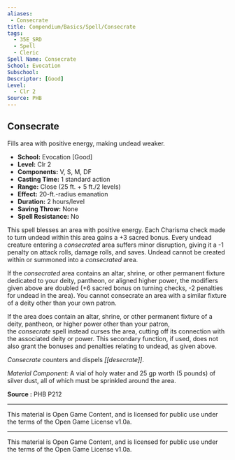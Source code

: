 ```yaml
---
aliases:
 - Consecrate
title: Compendium/Basics/Spell/Consecrate
tags:
  - 35E_SRD
  - Spell
  - Cleric
Spell Name: Consecrate
School: Evocation
Subschool: 
Descriptor: [Good]
Level:
  - Clr 2
Source: PHB
---
```


## Consecrate

Fills area with positive energy, making undead weaker.

* **School:** Evocation [Good]  
* **Level:** Clr 2  
* **Components:** V, S, M, DF  
* **Casting Time:** 1 standard action  
* **Range:** Close (25 ft. + 5 ft./2 levels)  
* **Effect:** 20-ft.-radius emanation  
* **Duration:** 2 hours/level  
* **Saving Throw:** None  
* **Spell Resistance:** No

This spell blesses an area with positive energy. Each Charisma check made to turn undead within this area gains a +3 sacred bonus. Every undead creature entering a _consecrated_ area suffers minor disruption, giving it a -1 penalty on attack rolls, damage rolls, and saves. Undead cannot be created within or summoned into a _consecrated_ area.

If the _consecrated_ area contains an altar, shrine, or other permanent fixture dedicated to your deity, pantheon, or aligned higher power, the modifiers given above are doubled (+6 sacred bonus on turning checks, -2 penalties for undead in the area). You cannot consecrate an area with a similar fixture of a deity other than your own patron.

If the area does contain an altar, shrine, or other permanent fixture of a deity, pantheon, or higher power other than your patron, the _consecrate_ spell instead curses the area, cutting off its connection with the associated deity or power. This secondary function, if used, does not also grant the bonuses and penalties relating to undead, as given above.

_Consecrate_ counters and dispels _[[desecrate]]_.

_Material Component:_ A vial of holy water and 25 gp worth (5 pounds) of silver dust, all of which must be sprinkled around the area.

**Source :** PHB P212

---

This material is Open Game Content, and is licensed for public use under  
the terms of the Open Game License v1.0a.

---

This material is Open Game Content, and is licensed for public use under the terms of the Open Game License v1.0a.
